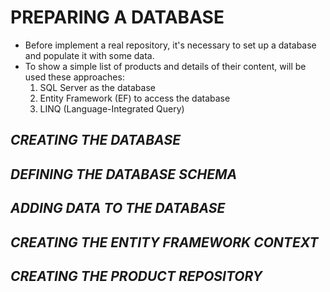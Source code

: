 <h1>PREPARING A DATABASE</h1>
    <ul>
        <li>
            Before implement a real repository, it's necessary to set up a database and populate it with some data.
        </li>
        <li>
            To show a simple list of products and details of their content, will be used these approaches:
            <ol>
                <li>SQL Server as the database</li>
                <li>Entity Framework (EF) to access the database</li>
                <li>LINQ (Language-Integrated Query)</li>
            </ol>            
        </li>
    </ul>

<h2><i>CREATING THE DATABASE</i></h2>
<h2><i>DEFINING THE DATABASE SCHEMA</i></h2>
<h2><i>ADDING DATA TO THE DATABASE</i></h2>
<h2><i>CREATING THE ENTITY FRAMEWORK CONTEXT</i></h2>
<h2><i>CREATING THE PRODUCT REPOSITORY</i></h2>
